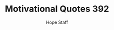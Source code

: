---
image: /assets/img/mq/mq_392_canfield.png
title: Motivational Quotes 392
categories:
  - Motivational Quotes
author: Hope Staff
notes: Motivational Quotes 392
embed: >-
  EMBED_GOES_HERE
transcript: >-
  SOME LINES OF TEXT START HERE
---